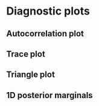 
Diagnostic plots
=================

Autocorrelation plot
--------------------

Trace plot
----------

Triangle plot
-------------

1D posterior marginals
----------------------
